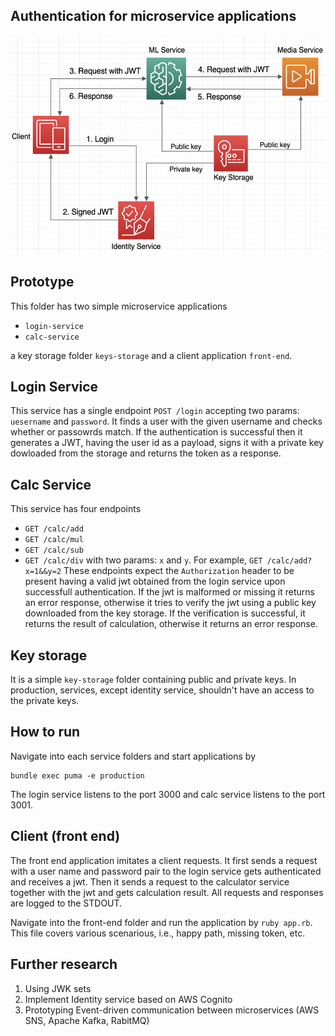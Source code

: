 ## Authentication for microservice applications
<img src="microservices.png" alt="Identity service" style="height: 350px;"/>


## Prototype
This folder has two simple microservice applications
- `login-service`
- `calc-service`

a key storage folder `keys-storage` and a client application `front-end`.

## Login Service
This service has a single endpoint `POST /login` accepting two params: `uesername` and `password`.
It finds a user with the given username and checks whether or passowrds match.
If the authentication is successful then it generates a JWT, having the user id as a payload,
signs it with a private key dowloaded from the storage and returns the token as a response.

## Calc Service
This service has four endpoints
- `GET /calc/add`
- `GET /calc/mul`
- `GET /calc/sub`
- `GET /calc/div`
with two params: `x` and `y`. For example, `GET /calc/add?x=1&&y=2`
These endpoints expect the `Authorization` header to be present having a valid jwt
obtained from the login service upon successfull authentication.
If the jwt is malformed or missing it returns an error response, otherwise
it tries to verify the jwt using a public key downloaded from the key storage.
If the verification is successful, it returns the result of calculation,
otherwise it returns an error response.

## Key storage 
It is a simple `key-storage` folder containing public and private keys.
In production, services, except identity service,
shouldn't have an access to the private keys.

## How to run
Navigate into each service folders and start applications by
```
bundle exec puma -e production
```
The login service listens to the port 3000 and calc service listens to the port 3001.

## Client (front end)
The front end application imitates a client requests.
It first sends a request with a user name and password pair to the login service
gets authenticated and receives a jwt. Then it sends a request to the calculator service
together with the jwt and gets calculation result. All requests and responses are logged
to the STDOUT.

Navigate into the front-end folder and run the application by `ruby app.rb`. 
This file covers various scenarious, i.e., happy path, missing token, etc.


## Further research
1. Using JWK sets
2. Implement Identity service based on AWS Cognito
3. Prototyping Event-driven communication between microservices (AWS SNS, Apache Kafka, RabitMQ)
